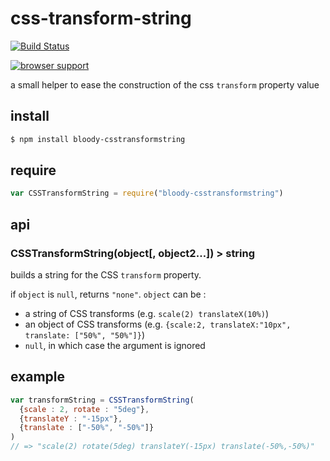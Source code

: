 # css-transform-string

[![Build Status](https://travis-ci.org/bloodyowl/css-transform-string.svg?branch=1.0.0)](https://travis-ci.org/bloodyowl/css-transform-string)

[![browser support](https://ci.testling.com/bloodyowl/css-transform-string.png)](https://ci.testling.com/bloodyowl/css-transform-string)

a small helper to ease the construction of the css `transform` property value

## install

```sh
$ npm install bloody-csstransformstring
```

## require

```javascript
var CSSTransformString = require("bloody-csstransformstring")
```

## api

### CSSTransformString(object[, object2…]) > string

builds a string for the CSS `transform` property.

if `object` is `null`, returns `"none"`.
`object` can be :

- a string of CSS transforms (e.g. `scale(2) translateX(10%)`)
- an object of CSS transforms (e.g. `{scale:2, translateX:"10px", translate: ["50%", "50%"]}`)
- `null`, in which case the argument is ignored

## example

```javascript
var transformString = CSSTransformString(
  {scale : 2, rotate : "5deg"},
  {translateY : "-15px"},
  {translate : ["-50%", "-50%"]}
)
// => "scale(2) rotate(5deg) translateY(-15px) translate(-50%,-50%)"
```
